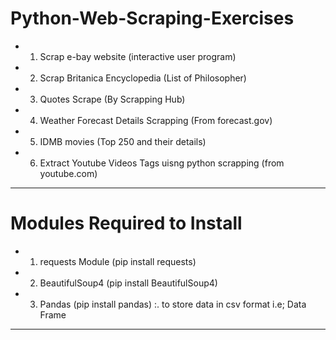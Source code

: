 # Python-Web-Scraping-Exercises
- 1. Scrap e-bay website (interactive user program)
- 2. Scrap Britanica Encyclopedia (List of Philosopher)
- 3. Quotes Scrape (By Scrapping Hub)
- 4. Weather Forecast Details Scrapping (From forecast.gov)
- 5. IDMB movies (Top 250 and their details)
- 6. Extract Youtube Videos Tags uisng python scrapping (from youtube.com)
----

# Modules Required to Install
- 1. requests Module (pip install requests)
- 2. BeautifulSoup4 (pip install BeautifulSoup4)
- 3. Pandas (pip install pandas) :. to store data in csv format i.e; Data Frame

----
